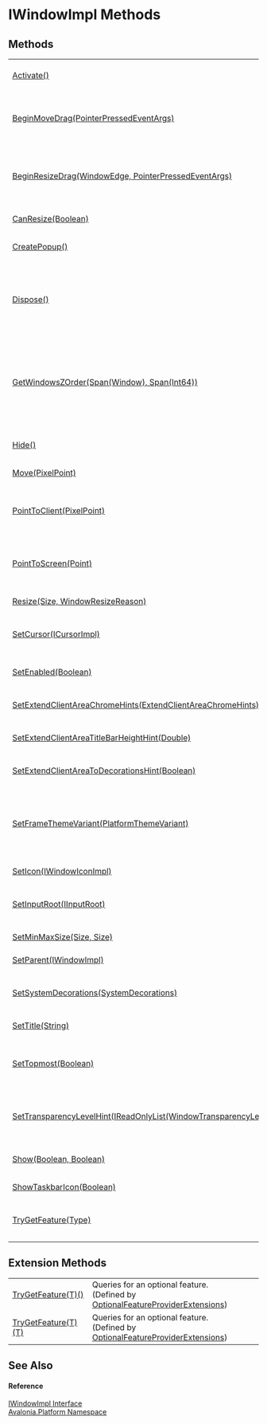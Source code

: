 # IWindowImpl Methods




## Methods
<table>
<tr>
<td><a href="M_Avalonia_Platform_IWindowBaseImpl_Activate">Activate()</a></td>
<td>Activates the window.<br />(Inherited from <a href="T_Avalonia_Platform_IWindowBaseImpl">IWindowBaseImpl</a>)</td>
</tr>
<tr>
<td><a href="M_Avalonia_Platform_IWindowImpl_BeginMoveDrag">BeginMoveDrag(PointerPressedEventArgs)</a></td>
<td>Starts moving a window with left button being held. Should be called from left mouse button press event handler.</td>
</tr>
<tr>
<td><a href="M_Avalonia_Platform_IWindowImpl_BeginResizeDrag">BeginResizeDrag(WindowEdge, PointerPressedEventArgs)</a></td>
<td>Starts resizing a window. This function is used if an application has window resizing controls. Should be called from left mouse button press event handler</td>
</tr>
<tr>
<td><a href="M_Avalonia_Platform_IWindowImpl_CanResize">CanResize(Boolean)</a></td>
<td>Enables or disables resizing of the window</td>
</tr>
<tr>
<td><a href="M_Avalonia_Platform_ITopLevelImpl_CreatePopup">CreatePopup()</a></td>
<td><br />(Inherited from <a href="T_Avalonia_Platform_ITopLevelImpl">ITopLevelImpl</a>)</td>
</tr>
<tr>
<td><a href="https://learn.microsoft.com/dotnet/api/system.idisposable.dispose" target="_blank" rel="noopener noreferrer">Dispose()</a></td>
<td>Performs application-defined tasks associated with freeing, releasing, or resetting unmanaged resources.<br />(Inherited from <a href="https://learn.microsoft.com/dotnet/api/system.idisposable" target="_blank" rel="noopener noreferrer">IDisposable</a>)</td>
</tr>
<tr>
<td><a href="M_Avalonia_Platform_IWindowImpl_GetWindowsZOrder">GetWindowsZOrder(Span(Window), Span(Int64))</a></td>
<td>Fills zOrder with numbers that represent the relative order of the windows in the z-order. The topmost window should have the highest number. Both the windows and zOrder lists are expected to be the same length.</td>
</tr>
<tr>
<td><a href="M_Avalonia_Platform_IWindowBaseImpl_Hide">Hide()</a></td>
<td>Hides the window.<br />(Inherited from <a href="T_Avalonia_Platform_IWindowBaseImpl">IWindowBaseImpl</a>)</td>
</tr>
<tr>
<td><a href="M_Avalonia_Platform_IWindowImpl_Move">Move(PixelPoint)</a></td>
<td>Sets the client size of the top level.</td>
</tr>
<tr>
<td><a href="M_Avalonia_Platform_ITopLevelImpl_PointToClient">PointToClient(PixelPoint)</a></td>
<td>Converts a point from screen to client coordinates.<br />(Inherited from <a href="T_Avalonia_Platform_ITopLevelImpl">ITopLevelImpl</a>)</td>
</tr>
<tr>
<td><a href="M_Avalonia_Platform_ITopLevelImpl_PointToScreen">PointToScreen(Point)</a></td>
<td>Converts a point from client to screen coordinates.<br />(Inherited from <a href="T_Avalonia_Platform_ITopLevelImpl">ITopLevelImpl</a>)</td>
</tr>
<tr>
<td><a href="M_Avalonia_Platform_IWindowImpl_Resize">Resize(Size, WindowResizeReason)</a></td>
<td>Sets the client size of the top level.</td>
</tr>
<tr>
<td><a href="M_Avalonia_Platform_ITopLevelImpl_SetCursor">SetCursor(ICursorImpl)</a></td>
<td>Sets the cursor associated with the toplevel.<br />(Inherited from <a href="T_Avalonia_Platform_ITopLevelImpl">ITopLevelImpl</a>)</td>
</tr>
<tr>
<td><a href="M_Avalonia_Platform_IWindowImpl_SetEnabled">SetEnabled(Boolean)</a></td>
<td>Disables the window for example when a modal dialog is open.</td>
</tr>
<tr>
<td><a href="M_Avalonia_Platform_IWindowImpl_SetExtendClientAreaChromeHints">SetExtendClientAreaChromeHints(ExtendClientAreaChromeHints)</a></td>
<td>Sets hints that configure how the client area extends.</td>
</tr>
<tr>
<td><a href="M_Avalonia_Platform_IWindowImpl_SetExtendClientAreaTitleBarHeightHint">SetExtendClientAreaTitleBarHeightHint(Double)</a></td>
<td>Sets how big the non-client titlebar area should be.</td>
</tr>
<tr>
<td><a href="M_Avalonia_Platform_IWindowImpl_SetExtendClientAreaToDecorationsHint">SetExtendClientAreaToDecorationsHint(Boolean)</a></td>
<td>Sets if the ClientArea is extended into the non-client area.</td>
</tr>
<tr>
<td><a href="M_Avalonia_Platform_ITopLevelImpl_SetFrameThemeVariant">SetFrameThemeVariant(PlatformThemeVariant)</a></td>
<td>Sets the <a href="T_Avalonia_Platform_PlatformThemeVariant">PlatformThemeVariant</a> on the frame if it should be dark or light. Also applies for the mobile status bar.<br />(Inherited from <a href="T_Avalonia_Platform_ITopLevelImpl">ITopLevelImpl</a>)</td>
</tr>
<tr>
<td><a href="M_Avalonia_Platform_IWindowImpl_SetIcon">SetIcon(IWindowIconImpl)</a></td>
<td>Sets the icon of this window.</td>
</tr>
<tr>
<td><a href="M_Avalonia_Platform_ITopLevelImpl_SetInputRoot">SetInputRoot(IInputRoot)</a></td>
<td>Sets the <a href="T_Avalonia_Input_IInputRoot">IInputRoot</a> for the toplevel.<br />(Inherited from <a href="T_Avalonia_Platform_ITopLevelImpl">ITopLevelImpl</a>)</td>
</tr>
<tr>
<td><a href="M_Avalonia_Platform_IWindowImpl_SetMinMaxSize">SetMinMaxSize(Size, Size)</a></td>
<td>Minimum width of the window.</td>
</tr>
<tr>
<td><a href="M_Avalonia_Platform_IWindowImpl_SetParent">SetParent(IWindowImpl)</a></td>
<td>Sets the parent of the window.</td>
</tr>
<tr>
<td><a href="M_Avalonia_Platform_IWindowImpl_SetSystemDecorations">SetSystemDecorations(SystemDecorations)</a></td>
<td>Enables or disables system window decorations (title bar, buttons, etc)</td>
</tr>
<tr>
<td><a href="M_Avalonia_Platform_IWindowImpl_SetTitle">SetTitle(String)</a></td>
<td>Sets the title of the window.</td>
</tr>
<tr>
<td><a href="M_Avalonia_Platform_IWindowBaseImpl_SetTopmost">SetTopmost(Boolean)</a></td>
<td>Sets whether this window appears on top of all other windows<br />(Inherited from <a href="T_Avalonia_Platform_IWindowBaseImpl">IWindowBaseImpl</a>)</td>
</tr>
<tr>
<td><a href="M_Avalonia_Platform_ITopLevelImpl_SetTransparencyLevelHint">SetTransparencyLevelHint(IReadOnlyList(WindowTransparencyLevel))</a></td>
<td>Sets the <a href="T_Avalonia_Controls_WindowTransparencyLevel">WindowTransparencyLevel</a> hint of the TopLevel.<br />(Inherited from <a href="T_Avalonia_Platform_ITopLevelImpl">ITopLevelImpl</a>)</td>
</tr>
<tr>
<td><a href="M_Avalonia_Platform_IWindowBaseImpl_Show">Show(Boolean, Boolean)</a></td>
<td>Shows the window.<br />(Inherited from <a href="T_Avalonia_Platform_IWindowBaseImpl">IWindowBaseImpl</a>)</td>
</tr>
<tr>
<td><a href="M_Avalonia_Platform_IWindowImpl_ShowTaskbarIcon">ShowTaskbarIcon(Boolean)</a></td>
<td>Enables or disables the taskbar icon</td>
</tr>
<tr>
<td><a href="M_Avalonia_Platform_IOptionalFeatureProvider_TryGetFeature">TryGetFeature(Type)</a></td>
<td>Queries for an optional feature.<br />(Inherited from <a href="T_Avalonia_Platform_IOptionalFeatureProvider">IOptionalFeatureProvider</a>)</td>
</tr>
</table>

## Extension Methods
<table>
<tr>
<td><a href="M_Avalonia_Platform_OptionalFeatureProviderExtensions_TryGetFeature__1_1">TryGetFeature(T)()</a></td>
<td>Queries for an optional feature.<br />(Defined by <a href="T_Avalonia_Platform_OptionalFeatureProviderExtensions">OptionalFeatureProviderExtensions</a>)</td>
</tr>
<tr>
<td><a href="M_Avalonia_Platform_OptionalFeatureProviderExtensions_TryGetFeature__1">TryGetFeature(T)(T)</a></td>
<td>Queries for an optional feature.<br />(Defined by <a href="T_Avalonia_Platform_OptionalFeatureProviderExtensions">OptionalFeatureProviderExtensions</a>)</td>
</tr>
</table>

## See Also


#### Reference
<a href="T_Avalonia_Platform_IWindowImpl">IWindowImpl Interface</a>  
<a href="N_Avalonia_Platform">Avalonia.Platform Namespace</a>  
